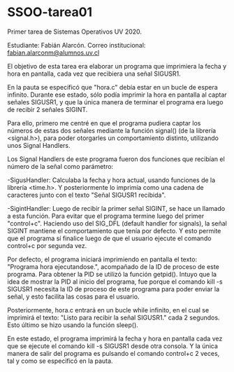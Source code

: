 # SSOO-tarea01
Primer tarea de Sistemas Operativos UV 2020.

Estudiante: Fabián Alarcón.
Correo institucional: fabian.alarconm@alumnos.uv.cl

El objetivo de esta tarea era elaborar un programa que imprimiera la fecha y hora en pantalla, cada vez que recibiera una señal SIGUSR1.

En la pauta se especificó que "hora.c" debía estar en un bucle de espera infinito. Durante ese estado, sólo podía imprimir la hora en pantalla al captar señales SIGUSR1, y que la única manera de terminar el programa era luego de recibir 2 señales SIGINT.

Para ello, primero me centré en que el programa pudiera captar los números de estas dos señales mediante la función signal() (de la librería <signal.h>), para poder otorgarles un comportamiento distinto, utilizando unos Signal Handlers. 

Los Signal Handlers de este programa fueron dos funciones que recibían el número de la señal como parámetro:

-SigusHandler: Calculaba la fecha y hora actual, usando funciones de la librería <time.h>. Y posteriormente lo imprimía como una cadena de caracteres junto con el texto "Señal SIGUSR1 recibida".

-SigintHandler: Luego de recibir la primer señal SIGINT, se hace un llamado a esta función. Para evitar que el programa termine luego del primer "control+c". Haciendo uso del SIG_DFL (default handler for signals), la señal SIGINT mantiene el comportamiento que tenía por defecto. Y esto permite que el programa sí finalice luego de que el usuario ejecute el comando control+c por segunda vez.

Por defecto, el programa iniciará imprimiendo en pantalla el texto: "Programa hora ejecutandose.", acompañado de la ID de proceso de este programa. 
Para obtener la PID se utilizó la función getpid(). Intuyo que la idea de mostrar la PID al inicio del programa, fue porque el comando kill -s SIGUSR1 necesita la ID de proceso de este programa para poder enviar la señal, y esto facilita las cosas para el usuario.

Posteriormente, hora.c entrará en un bucle while infinito, en el cual se imprimirá el texto: "Listo para recibir la señal SIGUSR1." cada 2 segundos. Esto último se hizo usando la función sleep().

En este estado, el programa imprimirá la fecha y hora en pantalla cada vez que se ejecute el comando kill -s SIGUSR1 desde otra consola. Y la única manera de salir del programa es pulsando el comando control+c 2 veces, tal y como se especificó en la pauta.
